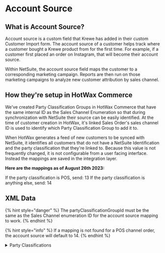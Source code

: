 # Account Source

## What is Account Source?

Account source is a custom field that Krewe has added in their custom Customer Import form. The account source of a customer helps track where a customer bought a Krewe product from for the first time. For example, if a customer first placed an order on Instagram, that will become their account source.

Within NetSuite, the account source field maps the customer to a corresponding marketing campaign. Reports are then run on those marketing campaigns to analyze new customer attribution by sales channel.

## How they're setup in HotWax Commerce

We've created Party Classification Groups in HotWax Commerce that have the same internal ID as the Sales Channel Enumeration so that during synchronization with NetSuite their source can be easily identified. At the time of customer creation in HotWax, it's linked Sales Order's sales channel ID is used to identify which Party Classification Group to add it to.

When HotWax generates a feed of new customers to be synced with NetSuite, it identifies all customers that do not have a NetSuite Identification and the party classification that they're linked to. Because this value is not frequently changed, it is not configurable from a user facing interface. Instead the mappings are saved in the integration layer.

**Here are the mappings as of August 26th 2023:**

If the party classification is POS, send: 13 If the party classification is anything else, send: 14

## XML Data

{% hint style="danger" %}
The partyClassificationGroupId must be the same as the Sales Channel enumeration ID for the account source mapping to work.
{% endhint %}

{% hint style="info" %}
If a mapping is not found for a POS channel order, the account source will default to 14.
{% endhint %}

<details>

<summary>Party Classifications</summary>

```xml
<PartyClassificationGroup partyClassificationGroupId="WEB_SALES_CHANNEL" partyClassificationTypeId="ACCT_SOURCE_INFO" description="Web Sales Channel"/>
<PartyClassificationGroup partyClassificationGroupId="INSTA_SALES_CHANNEL" partyClassificationTypeId="ACCT_SOURCE_INFO" description="Instagram Sales Channel"/>
<PartyClassificationGroup partyClassificationGroupId="FACBK_SALES_CHANNEL" partyClassificationTypeId="ACCT_SOURCE_INFO" description="Facebook Sales Channel"/>
<PartyClassificationGroup partyClassificationGroupId="POS_SALES_CHANNEL" partyClassificationTypeId="ACCT_SOURCE_INFO" description="POS Sales Channel"/>
<PartyClassificationGroup partyClassificationGroupId="AMAZON_SALES_CHANNEL" partyClassificationTypeId="ACCT_SOURCE_INFO" description="Amazon Sales Channel"/>
<PartyClassificationGroup partyClassificationGroupId="DRAFT_SALES_CHANNEL" partyClassificationTypeId="ACCT_SOURCE_INFO" description="Draft Sales Channel"/>
```

</details>
